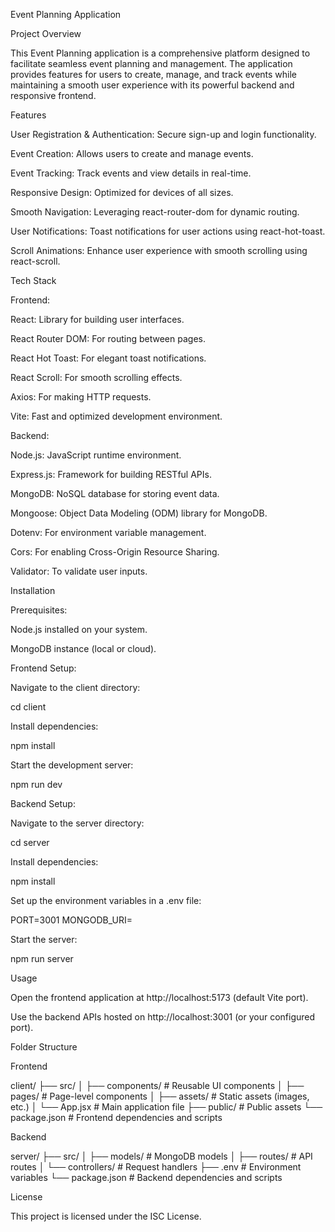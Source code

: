 Event Planning Application

Project Overview

This Event Planning application is a comprehensive platform designed to facilitate seamless event planning and management. The application provides features for users to create, manage, and track events while maintaining a smooth user experience with its powerful backend and responsive frontend.

Features

User Registration & Authentication: Secure sign-up and login functionality.

Event Creation: Allows users to create and manage events.

Event Tracking: Track events and view details in real-time.

Responsive Design: Optimized for devices of all sizes.

Smooth Navigation: Leveraging react-router-dom for dynamic routing.

User Notifications: Toast notifications for user actions using react-hot-toast.

Scroll Animations: Enhance user experience with smooth scrolling using react-scroll.

Tech Stack

Frontend:

React: Library for building user interfaces.

React Router DOM: For routing between pages.

React Hot Toast: For elegant toast notifications.

React Scroll: For smooth scrolling effects.

Axios: For making HTTP requests.

Vite: Fast and optimized development environment.

Backend:

Node.js: JavaScript runtime environment.

Express.js: Framework for building RESTful APIs.

MongoDB: NoSQL database for storing event data.

Mongoose: Object Data Modeling (ODM) library for MongoDB.

Dotenv: For environment variable management.

Cors: For enabling Cross-Origin Resource Sharing.

Validator: To validate user inputs.

Installation

Prerequisites:

Node.js installed on your system.

MongoDB instance (local or cloud).

Frontend Setup:

Navigate to the client directory:

cd client

Install dependencies:

npm install

Start the development server:

npm run dev

Backend Setup:

Navigate to the server directory:

cd server

Install dependencies:

npm install

Set up the environment variables in a .env file:

PORT=3001
MONGODB_URI=<Your MongoDB URI>

Start the server:

npm run server

Usage

Open the frontend application at http://localhost:5173 (default Vite port).

Use the backend APIs hosted on http://localhost:3001 (or your configured port).

Folder Structure

Frontend

client/
├── src/
│   ├── components/    # Reusable UI components
│   ├── pages/         # Page-level components
│   ├── assets/        # Static assets (images, etc.)
│   └── App.jsx        # Main application file
├── public/            # Public assets
└── package.json       # Frontend dependencies and scripts

Backend

server/
├── src/
│   ├── models/        # MongoDB models
│   ├── routes/        # API routes
│   └── controllers/   # Request handlers
├── .env               # Environment variables
└── package.json       # Backend dependencies and scripts

License

This project is licensed under the ISC License.

